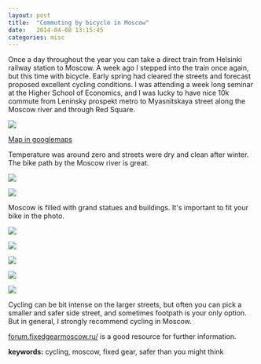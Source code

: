 ```yaml
---
layout: post
title:  "Commuting by bicycle in Moscow"
date:   2014-04-08 13:15:45
categories: misc
---
```


Once a day throughout the year you can take a direct train from Helsinki railway station to Moscow. A week ago I stepped into the train once again, but this time with bicycle. Early spring had cleared the streets and forecast proposed excellent cycling conditions. I was attending a week long seminar at the Higher School of Economics, and I was lucky to have nice 10k commute from Leninsky prospekt metro to Myasnitskaya street along the Moscow river and through Red Square. 


![](http://koti.kapsi.fi/muuankarski/kuvat/moskova2014/reitti.png)

[Map in googlemaps](https://mapsengine.google.com/map/edit?mid=znZwBvYyFk-Q.kJN79Xb9Pg9s)


Temperature was around zero and streets were dry and clean after winter. The bike path by the Moscow river is great.


![](http://koti.kapsi.fi/muuankarski/kuvat/moskova2014/gorki_small.jpg)

![](http://koti.kapsi.fi/muuankarski/kuvat/moskova2014/pyoratie.jpg)

Moscow is filled with grand statues and buildings. It's important to fit your bike in the photo.

![](http://koti.kapsi.fi/muuankarski/kuvat/moskova2014/kreml.jpg)

![](http://koti.kapsi.fi/muuankarski/kuvat/moskova2014/pietarisuuri.jpg)

![](http://koti.kapsi.fi/muuankarski/kuvat/moskova2014/redsquare1_small.jpg)

![](http://koti.kapsi.fi/muuankarski/kuvat/moskova2014/tverskaja.jpg)

![](http://koti.kapsi.fi/muuankarski/kuvat/moskova2014/vapahtaja.jpg)

Cycling can be bit intense on the larger streets, but often you can pick a smaller and safer side street, and sometimes footpath is your only option. But in general, I strongly recommend cycling in Moscow.

[forum.fixedgearmoscow.ru/](http://forum.fixedgearmoscow.ru/) is a good resource for further information.

**keywords:** cycling, moscow, fixed gear, safer than you might think


[jekyll-gh]: https://github.com/mojombo/jekyll
[jekyll]:    http://jekyllrb.com
